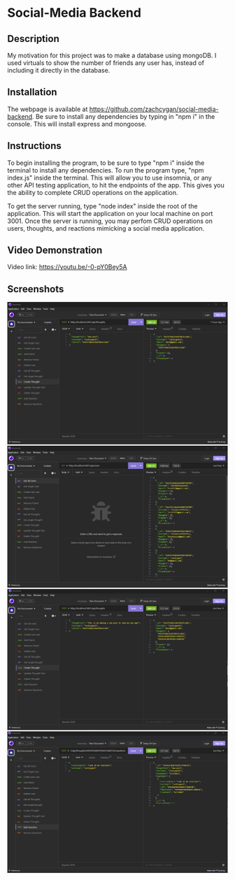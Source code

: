 # Social-Media Backend

## Description

My motivation for this project was to make a database using mongoDB. I used virtuals to show the number of friends any user has, instead of including it directly in the database. 

## Installation

The webpage is available at https://github.com/zachcygan/social-media-backend. Be sure to install any dependencies by typing in "npm i" in the console. This will install express and mongoose. 

## Instructions

To begin installing the program, to be sure to type "npm i" inside the terminal to install any dependencies. To run the program type, "npm index.js" inside the terminal. This will allow you to use insomnia, or any other API testing application, to hit the endpoints of the app. This gives you the ability to complete CRUD operations on the application. 

To get the server running, type "node index" inside the root of the application. This will start the application on your local machine on port 3001. Once the server is running, you may perfom CRUD operations on users, thoughts, and reactions mimicking a social media application.

## Video Demonstration

Video link: https://youtu.be/-0-pY0Bey5A

## Screenshots

![screenshot of the website](assets/images/screenshot.png)
![screenshot of the website](assets/images/screenshot2.png)
![screenshot of the website](assets/images/screenshot3.png)
![screenshot of the website](assets/images/screenshot4.png)


